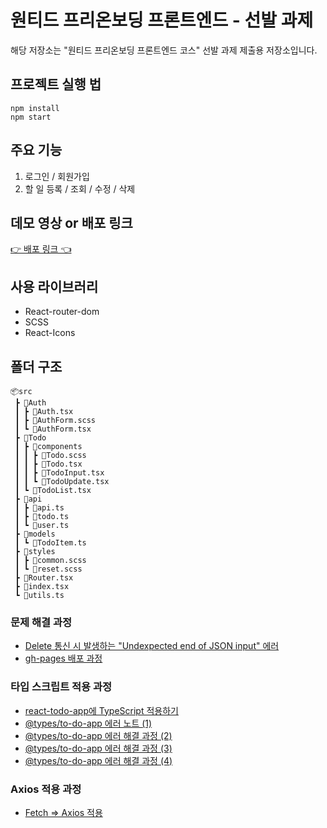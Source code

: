 # 원티드 프리온보딩 프론트엔드 - 선발 과제

해당 저장소는 "원티드 프리온보딩 프론트엔드 코스" 선발 과제 제출용 저장소입니다.

## 프로젝트 실행 법

```
npm install
npm start
```

## 주요 기능

1. 로그인 / 회원가입
2. 할 일 등록 / 조회 / 수정 / 삭제

## 데모 영상 or 배포 링크

[👉 배포 링크 👈](https://chaedie.github.io/wanted-pre-onboarding-fe-7/)

## 사용 라이브러리

- React-router-dom
- SCSS
- React-Icons

## 폴더 구조

```
📦src
 ┣ 📂Auth
 ┃ ┣ 📜Auth.tsx
 ┃ ┣ 📜AuthForm.scss
 ┃ ┗ 📜AuthForm.tsx
 ┣ 📂Todo
 ┃ ┣ 📂components
 ┃ ┃ ┣ 📜Todo.scss
 ┃ ┃ ┣ 📜Todo.tsx
 ┃ ┃ ┣ 📜TodoInput.tsx
 ┃ ┃ ┗ 📜TodoUpdate.tsx
 ┃ ┗ 📜TodoList.tsx
 ┣ 📂api
 ┃ ┣ 📜api.ts
 ┃ ┣ 📜todo.ts
 ┃ ┗ 📜user.ts
 ┣ 📂models
 ┃ ┗ 📜TodoItem.ts
 ┣ 📂styles
 ┃ ┣ 📜common.scss
 ┃ ┗ 📜reset.scss
 ┣ 📜Router.tsx
 ┣ 📜index.tsx
 ┗ 📜utils.ts
```

### 문제 해결 과정

- [Delete 통신 시 발생하는 "Undexpected end of JSON input" 에러](https://chaedies-dev-log.tistory.com/entry/Reactjs-delete-fetch-%EC%8B%9C-Undexpected-end-of-JSON-input)
- [gh-pages 배포 과정](https://chaedies-dev-log.tistory.com/entry/Reactjs-Github-Page%EB%A5%BC-%ED%99%9C%EC%9A%A9%ED%95%9C-%EA%B0%9C%EC%9D%B8-%ED%94%84%EB%A1%9C%EC%A0%9D%ED%8A%B8-%EB%B0%B0%ED%8F%AC)

### 타입 스크립트 적용 과정

- [react-todo-app에 TypeScript 적용하기](https://velog.io/@im_chaedong/react-todo-app%EC%97%90-TypeScript-%EC%A0%81%EC%9A%A9%ED%95%98%EA%B8%B0)
- [@types/to-do-app 에러 노트 (1)](https://velog.io/@im_chaedong/typesto-do-app-%EC%97%90%EB%9F%AC-%EB%85%B8%ED%8A%B8-1)
- [@types/to-do-app 에러 해결 과정 (2)](https://velog.io/@im_chaedong/typesto-do-app-%EC%97%90%EB%9F%AC-%ED%95%B4%EA%B2%B0-%EA%B3%BC%EC%A0%95-2)
- [@types/to-do-app 에러 해결 과정 (3)](https://velog.io/@im_chaedong/typesto-do-app-%EC%97%90%EB%9F%AC-%ED%95%B4%EA%B2%B0-%EA%B3%BC%EC%A0%95-3)
- [@types/to-do-app 에러 해결 과정 (4)](https://velog.io/@im_chaedong/typesto-do-app-%EC%97%90%EB%9F%AC-%ED%95%B4%EA%B2%B0-%EA%B3%BC%EC%A0%95-4)

### Axios 적용 과정

- [Fetch => Axios 적용 ](https://chaedies-dev-log.tistory.com/entry/Reactjs-to-do-app-fetch-Axios-%EB%A7%88%EC%9D%B4%EA%B7%B8%EB%A0%88%EC%9D%B4%EC%85%98-%EA%B3%BC%EC%A0%95)
